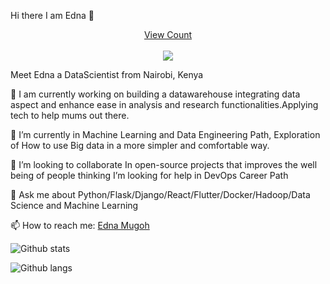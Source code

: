 
Hi there I am Edna :wave:

<a target="blank" href="https://profile-counter.glitch.me/EdnahM/count.svg"><p align="center">View Count<br><br> <img src="https://profile-counter.glitch.me/EdnahM/count.svg" /></a>


Meet Edna a DataScientist from Nairobi, Kenya

:telescope: I am currently working on building a datawarehouse integrating data aspect and enhance ease in analysis and research functionalities.Applying tech to help mums out there.

:seedling: I’m currently  in Machine Learning and Data Engineering Path, Exploration of How to use Big data in a more simpler and comfortable way.

:dancers: I’m looking to collaborate In open-source projects that improves the well being of people
thinking I’m looking for help in DevOps Career Path

:speech_balloon: Ask me about Python/Flask/Django/React/Flutter/Docker/Hadoop/Data Science and Machine Learning

:mailbox: How to reach me: [Edna Mugoh](https://www.linkedin.com/in/edna-mugoh-2021a0161/)


![Github stats](https://github-readme-stats.vercel.app/api?username=EdnahM&hide=prs&text_color=586069&layout=compact&hide_border=true&show_icons=true&theme=tokyonight)


![Github langs](https://github-readme-stats.vercel.app/api/top-langs/?username=EdnahM&text_color=586069&layout=compact&hide_border=true&title_color=0366d6&count_private=true&include_all_commits=true&theme=tokyonight&show_icons=true)
